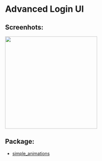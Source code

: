 # Advanced Login UI

## Screenhots:
<img src="https://github.com/theiskaa/advanced_login_ui/blob/master/assets/screenshots/1.png" width="300">

## Package:
 - [simple_animations](https://pub.dev/packages/simple_animations)
